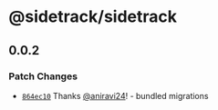 # @sidetrack/sidetrack

## 0.0.2

### Patch Changes

- [`864ec10`](https://github.com/sidetracklabs/sidetrack/commit/864ec10f750b186f7482647f30c0e9d56f50bd85) Thanks [@aniravi24](https://github.com/aniravi24)! - bundled migrations

